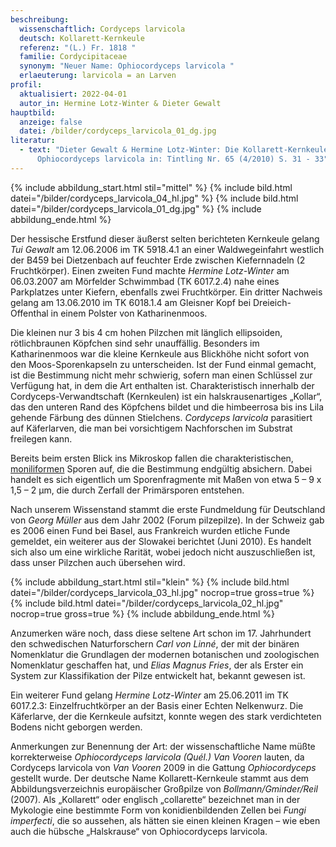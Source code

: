 ```yaml
---
beschreibung:
  wissenschaftlich: Cordyceps larvicola
  deutsch: Kollarett-Kernkeule
  referenz: "(L.) Fr. 1818 "
  familie: Cordycipitaceae
  synonym: "Neuer Name: Ophiocordyceps larvicola "
  erlaeuterung: larvicola = an Larven
profil:
  aktualisiert: 2022-04-01
  autor_in: Hermine Lotz-Winter & Dieter Gewalt
hauptbild:
  anzeige: false
  datei: /bilder/cordyceps_larvicola_01_dg.jpg
literatur:
  - text: "Dieter Gewalt & Hermine Lotz-Winter: Die Kollarett-Kernkeule
      Ophiocordyceps larvicola in: Tintling Nr. 65 (4/2010) S. 31 - 33"
---
```

{% include abbildung_start.html stil="mittel" %}
{% include bild.html datei="/bilder/cordyceps_larvicola_04_hl.jpg" %}
{% include bild.html datei="/bilder/cordyceps_larvicola_01_dg.jpg" %}
{% include abbildung_ende.html %}

Der hessische Erstfund dieser äußerst selten berichteten Kernkeule gelang *Tui Gewalt* am 12.06.2006 im TK 5918.4.1 an einer Waldwegeinfahrt westlich der B459 bei Dietzenbach auf feuchter Erde zwischen Kiefernnadeln (2 Fruchtkörper). Einen zweiten Fund machte *Hermine Lotz-Winter* am 06.03.2007 am Mörfelder Schwimmbad (TK 6017.2.4) nahe eines Parkplatzes unter Kiefern, ebenfalls zwei Fruchtkörper. Ein dritter Nachweis gelang am 13.06.2010 im TK 6018.1.4 am Gleisner Kopf bei Dreieich-Offenthal in einem Polster von Katharinenmoos.

Die kleinen nur 3 bis 4 cm hohen Pilzchen mit länglich ellipsoiden, rötlichbraunen Köpfchen sind sehr unauffällig. Besonders im Katharinenmoos war die kleine Kernkeule aus Blickhöhe nicht sofort von den Moos-Sporenkapseln zu unterscheiden. Ist der Fund einmal gemacht, ist die Bestimmung nicht mehr schwierig, sofern man einen Schlüssel zur Verfügung hat, in dem die Art enthalten ist. Charakteristisch innerhalb der Cordyceps-Verwandtschaft (Kernkeulen) ist ein halskrausenartiges „Kollar“, das den unteren Rand des Köpfchens bildet und die himbeerrosa bis ins Lila gehende Färbung des dünnen Stielchens. *Cordyceps larvicola* parasitiert auf Käferlarven, die man bei vorsichtigem Nachforschen im Substrat freilegen kann.

Bereits beim ersten Blick ins Mikroskop fallen die charakteristischen, [moniliformen](moniliform "Glossar") Sporen auf, die die Bestimmung endgültig absichern. Dabei handelt es sich eigentlich um Sporenfragmente mit Maßen von etwa 5 – 9 x 1,5 – 2 µm, die durch Zerfall der Primärsporen entstehen.

Nach unserem Wissenstand stammt die erste Fundmeldung für Deutschland von *Georg Müller* aus dem Jahr 2002 (Forum pilzepilze). In der Schweiz gab es 2006 einen Fund bei Basel, aus Frankreich wurden etliche Funde gemeldet, ein weiterer aus der Slowakei berichtet (Juni 2010). Es handelt sich also um eine wirkliche Rarität, wobei jedoch nicht auszuschließen ist, dass unser Pilzchen auch übersehen wird.

{% include abbildung_start.html stil="klein" %}
{% include bild.html datei="/bilder/cordyceps_larvicola_03_hl.jpg" nocrop=true gross=true %}
{% include bild.html datei="/bilder/cordyceps_larvicola_02_hl.jpg" nocrop=true gross=true %}
{% include abbildung_ende.html %}

Anzumerken wäre noch, dass diese seltene Art schon im 17. Jahrhundert den schwedischen Naturforschern *Carl von Linné*, der mit der binären Nomenklatur die Grundlagen der modernen botanischen und zoologischen Nomenklatur geschaffen hat, und *Elias Magnus Fries*, der als Erster ein System zur Klassifikation der Pilze entwickelt hat, bekannt gewesen ist.

Ein weiterer Fund gelang *Hermine Lotz-Winter* am 25.06.2011 im TK 6017.2.3: Einzelfruchtkörper an der Basis einer Echten Nelkenwurz. Die Käferlarve, der die Kernkeule aufsitzt, konnte wegen des stark verdichteten Bodens nicht geborgen werden.

Anmerkungen zur Benennung der Art: der wissenschaftliche Name müßte korrekterweise *Ophiocordyceps larvicola (Quél.) Van Vooren* lauten, da Cordyceps larvicola von *Van Vooren* 2009 in die Gattung *Ophiocordyceps* gestellt wurde. Der deutsche Name Kollarett-Kernkeule stammt aus dem Abbildungsverzeichnis europäischer Großpilze von *Bollmann/Gminder/Reil* (2007). Als „Kollarett“ oder englisch „collarette“ bezeichnet man in der Mykologie eine bestimmte Form von konidienbildenden Zellen bei *Fungi imperfecti*, die so aussehen, als hätten sie einen kleinen Kragen – wie eben auch die hübsche „Halskrause“ von Ophiocordyceps larvicola.